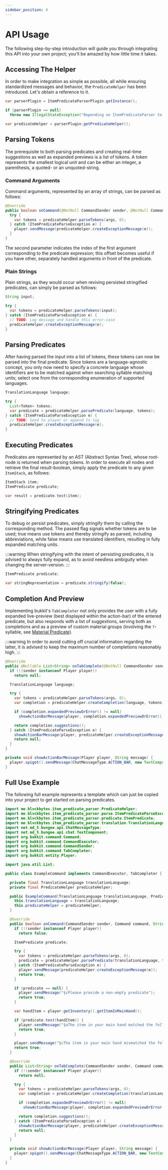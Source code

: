 ```yaml
---
sidebar_position: 4
---
```


# API Usage

The following step-by-step introduction will guide you through integrating this API into your own project; you'll be amazed by how little time it takes.

## Accessing The Helper

In order to make integration as simple as possible, all while ensuring standardized messages and behavior, the `PredicateHelper` has been introduced. Let's obtain a reference to it.

```java
var parserPlugin = ItemPredicateParserPlugin.getInstance();

if (parserPlugin == null)
  throw new IllegalStateException("Depending on ItemPredicateParser to be successfully loaded");

var predicateHelper = parserPlugin.getPredicateHelper();
```

## Parsing Tokens

The prerequisite to both parsing predicates and creating real-time suggestions as well as expanded previews is a list of tokens. A token represents the smallest logical unit and can be either an integer, a parenthesis, a quoted- or an unquoted-string.

### Command Arguments

Command arguments, represented by an array of strings, can be parsed as follows:

```java
@Override
public boolean onCommand(@NotNull CommandSender sender, @NotNull Command command, @NotNull String label, @NotNull String[] args) {
  try {
    var tokens = predicateHelper.parseTokens(args, 0);
  } catch (ItemPredicateParseException e) {
    player.sendMessage(predicateHelper.createExceptionMessage(e));
  }
}
```

The second parameter indicates the index of the first argument corresponding to the predicate expression; this offset becomes useful if you have other, separately handled arguments in front of the predicate.

### Plain Strings

Plain strings, as they would occur when reviving persisted stringified predicates, can simply be parsed as follows:

```java
String input;

try {
  var tokens = predicateHelper.parseTokens(input);
} catch (ItemPredicateParseException e) {
  // TODO: Log message and handle this error-case
  predicateHelper.createExceptionMessage(e);
}
```

## Parsing Predicates

After having parsed the input into a list of tokens, these tokens can now be parsed into the final predicate. Since tokens are a language-agnostic concept, you only now need to specify a concrete language whose identifiers are to be matched against when searching syllable matching units; select one from the corresponding enumeration of supported languages.

```java
TranslationLanguage language;

try {
  List<Token> tokens;
  var predicate = predicateHelper.parsePredicate(language, tokens);
} catch (ItemPredicateParseException e) {
  // TODO: Send to player or append to log
  predicateHelper.createExceptionMessage(e);
}
```

## Executing Predicates

Predicates are represented by an AST (Abstract Syntax Tree), whose root-node is returned when parsing tokens. In order to execute all nodes and retrieve the final result-boolean, simply apply the predicate to any given `ItemStack`, as follows:

```java
ItemStack item;
ItemPredicate predicate;

var result = predicate.test(item);
```

## Stringifying Predicates

To debug or persist predicates, simply stringify them by calling the corresponding method. The passed flag signals whether tokens are to be used; true means use tokens and thereby stringify as parsed, including abbreviations, while false means use translated identifiers, resulting in fully expanded matching units.

:::warning
When stringifying with the intent of persisting predicates, it is advised to always fully expand, as to avoid needless ambiguity when changing the server-version.
:::

```java
ItemPredicate predicate;

var stringRepresentation = predicate.stringify(false);
```

## Completion And Preview

Implementing bukkit's `TabCompleter` not only provides the user with a fully expanded live-preview (best displayed within the action-bar) of the entered predicate, but also responds with a list of suggestions, serving both as completions and as a preview of custom material groups (involving the `?`-syllable, see [Material Predicate](expression-syntax/material-predicate.md)).

:::warning
In order to avoid cutting off crucial information regarding the latter, it is advised to keep the maximum number of completions reasonably high.
:::

```java
@Override
public @Nullable List<String> onTabComplete(@NotNull CommandSender sender, @NotNull Command command, @NotNull String label, @NotNull String[] args) {
  if (!(sender instanceof Player player))
    return null;

  TranslationLanguage language;

  try {
    var tokens = predicateHelper.parseTokens(args, 0);
    var completion = predicateHelper.createCompletion(language, tokens);

    if (completion.expandedPreviewOrError() != null)
      showActionBarMessage(player, completion.expandedPreviewOrError());

    return completion.suggestions();
  } catch (ItemPredicateParseException e) {
    showActionBarMessage(player, predicateHelper.createExceptionMessage(e));
    return null;
  }
}

private void showActionBarMessage(Player player, String message) {
  player.spigot().sendMessage(ChatMessageType.ACTION_BAR, new TextComponent(message));
}
```

## Full Use Example

The following full example represents a template which can just be copied into your project to get started on parsing predicates.

```java
import me.blvckbytes.item_predicate_parser.PredicateHelper;
import me.blvckbytes.item_predicate_parser.parse.ItemPredicateParseException;
import me.blvckbytes.item_predicate_parser.predicate.ItemPredicate;
import me.blvckbytes.item_predicate_parser.translation.TranslationLanguage;
import net.md_5.bungee.api.ChatMessageType;
import net.md_5.bungee.api.chat.TextComponent;
import org.bukkit.command.Command;
import org.bukkit.command.CommandExecutor;
import org.bukkit.command.CommandSender;
import org.bukkit.command.TabCompleter;
import org.bukkit.entity.Player;

import java.util.List;

public class ExampleCommand implements CommandExecutor, TabCompleter {

  private final TranslationLanguage translationLanguage;
  private final PredicateHelper predicateHelper;

  public ExampleCommand(TranslationLanguage translationLanguage, PredicateHelper predicateHelper) {
    this.translationLanguage = translationLanguage;
    this.predicateHelper = predicateHelper;
  }

  @Override
  public boolean onCommand(CommandSender sender, Command command, String label, String[] args) {
    if (!(sender instanceof Player player))
      return false;

    ItemPredicate predicate;

    try {
      var tokens = predicateHelper.parseTokens(args, 0);
      predicate = predicateHelper.parsePredicate(translationLanguage, tokens);
    } catch (ItemPredicateParseException e) {
      player.sendMessage(predicateHelper.createExceptionMessage(e));
      return true;
    }

    if (predicate == null) {
      player.sendMessage("§cPlease provide a non-empty predicate");
      return true;
    }

    var handItem = player.getInventory().getItemInMainHand();

    if (predicate.test(handItem)) {
      player.sendMessage("§aThe item in your main hand matched the following predicate: " + predicate.stringify(false));
      return true;
    }

    player.sendMessage("§cThe item in your main hand mismatched the following predicate: " + predicate.stringify(false));
    return true;
  }

  @Override
  public List<String> onTabComplete(CommandSender sender, Command command, String label, String[] args) {
    if (!(sender instanceof Player player))
      return null;

    try {
      var tokens = predicateHelper.parseTokens(args, 0);
      var completion = predicateHelper.createCompletion(translationLanguage, tokens);

      if (completion.expandedPreviewOrError() != null)
        showActionBarMessage(player, completion.expandedPreviewOrError());

      return completion.suggestions();
    } catch (ItemPredicateParseException e) {
      showActionBarMessage(player, predicateHelper.createExceptionMessage(e));
      return null;
    }
  }

  private void showActionBarMessage(Player player, String message) {
    player.spigot().sendMessage(ChatMessageType.ACTION_BAR, new TextComponent(message));
  }
}
```